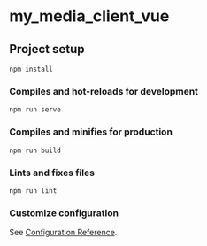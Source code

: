 # my_media_client_vue

## Project setup
```
npm install
```

### Compiles and hot-reloads for development



```
npm run serve
```

### Compiles and minifies for production
```
npm run build
```

### Lints and fixes files
```
npm run lint
```

### Customize configuration
See [Configuration Reference](https://cli.vuejs.org/config/).
